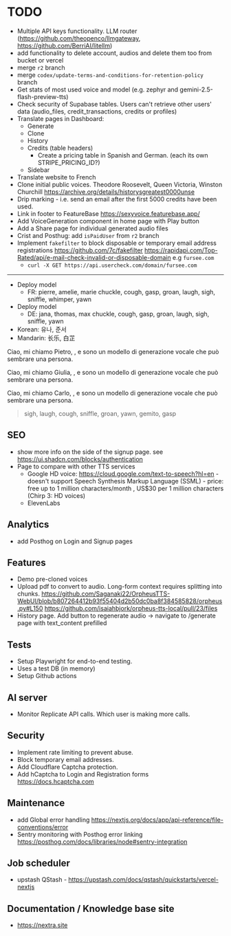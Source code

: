 # TODO

- Multiple API keys functionality. LLM router (<https://github.com/theopenco/llmgateway>, <https://github.com/BerriAI/litellm>)
- add functionality to delete account, audios and delete them too from bucket or vercel
- merge `r2` branch
- merge `codex/update-terms-and-conditions-for-retention-policy` branch
- Get stats of most used voice and model (e.g. zephyr and gemini-2.5-flash-preview-tts)
- Check security of Supabase tables. Users can't retrieve other users' data (audio_files, credit_transactions, credits or profiles)
- Translate pages in Dashboard:
  - Generate
  - Clone
  - History
  - Credits (table headers)
    - Create a pricing table in Spanish and German. (each its own STRIPE_PRICING_ID?)
  - Sidebar
- Translate website to French
- Clone initial public voices. Theodore Roosevelt, Queen Victoria, Winston Churchill <https://archive.org/details/historysgreatest0000unse>
- Drip marking - i.e. send an email after the first 5000 credits have been used.
- Link in footer to FeatureBase <https://sexyvoice.featurebase.app/>
- Add VoiceGeneration component in home page with Play button
- Add a Share page for individual generated audio files
- Crist and Posthug: add `isPaidUser` from `r2` branch
- Implement `fakefilter` to block disposable or temporary email address registrations <https://github.com/7c/fakefilter> <https://rapidapi.com/Top-Rated/api/e-mail-check-invalid-or-disposable-domain> e.g `fursee.com`
  - `curl -X GET https://api.usercheck.com/domain/fursee.com`
---
- Deploy model
  - FR: pierre, amelie, marie
    chuckle, cough, gasp, groan, laugh, sigh, sniffle, whimper, yawn
- Deploy model
  - DE: jana, thomas, max
    chuckle, cough, gasp, groan, laugh, sigh, sniffle, yawn
- Korean: 유나, 준서
- Mandarin: 长乐, 白芷

Ciao, mi chiamo Pietro, <laugh> , e sono un modello di generazione vocale che può sembrare una persona.

Ciao, mi chiamo Giulia, <gemito> , e sono un modello di generazione vocale che può sembrare una persona.

Ciao, mi chiamo Carlo, <gasp> , e sono un modello di generazione vocale che può sembrare una persona.

> sigh, laugh, cough, sniffle, groan, yawn, gemito, gasp

## SEO

- show more info on the side of the signup page. see <https://ui.shadcn.com/blocks/authentication>
- Page to compare with other TTS services
  - Google HD voice: https://cloud.google.com/text-to-speech?hl=en - doesn't support Speech Synthesis Markup Language (SSML) - price: free up to 1 million characters/month , US$30 per 1 million characters (Chirp 3: HD voices)
  - ElevenLabs

## Analytics

- add Posthog on Login and Signup pages

## Features

- Demo pre-cloned voices
- Upload pdf to convert to audio. Long-form context requires splitting into chunks. <https://github.com/Saganaki22/OrpheusTTS-WebUI/blob/b807264412b93f55404d2b50dc0ba8f384585828/orpheus.py#L150>
<https://github.com/isaiahbjork/orpheus-tts-local/pull/23/files>
- History page. Add button to regenerate audio -> navigate to /generate page with text_content prefilled

## Tests

- Setup Playwright for end-to-end testing.
- Uses a test DB (in memory)
- Setup Github actions

## AI server

- Monitor Replicate API calls. Which user is making more calls.

## Security

- Implement rate limiting to prevent abuse.
- Block temporary email addresses.
- Add Cloudflare Captcha protection.
- Add hCaptcha to Login and Registration forms <https://docs.hcaptcha.com>

## Maintenance

- add Global error handling <https://nextjs.org/docs/app/api-reference/file-conventions/error>
- Sentry monitoring with Posthog error linking <https://posthog.com/docs/libraries/node#sentry-integration>

##  Job scheduler

- upstash QStash - https://upstash.com/docs/qstash/quickstarts/vercel-nextjs

## Documentation / Knowledge base site

- https://nextra.site
